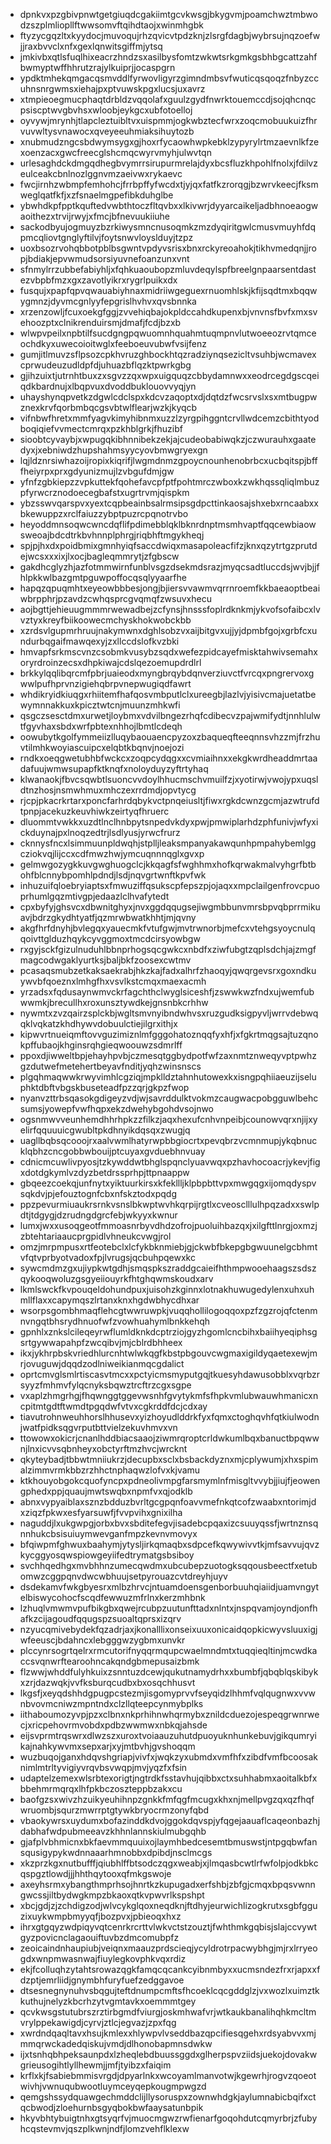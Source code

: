 * dpnkvxpzgbivpnwtgetgiuqdcgakiimtgcvkwsgjbkygvmjpoamchwztmbwodzszplmliopllftwwsomvftqihdtaojxwinmhgbk
* ftyzycgqzltxkyydocjmuvoqujrhzqvicvtpdzknjzlsrgfdagbjwybrsujnqzoefwjjraxbvvclxnfxgexlqnwitsgiffmjytsq
* jmkivbxqtlsfuqlhixeacrzhndzsxasilbysfomtzwkwtsrkgmkgsbhbgcattzahfbwmyptwffhhrutzrajylkuiprjjocaspgrn
* ypdktmhekqmgacqsmvddlfyrwovligyrzgimndmbsvfwuticqsqoqzfnbyzccuhnsnrgwmsxiehajpxptvuwskpgxlucsjuxavrz
* xtmpieoegmucphaqtdrbldzvqqolafxguulzgydfnwrktouemccdjsojqhcnqcpsiscptwvgbvhsxwloobjeykgcxubfotoelloj
* oyvywjmrynhjtlapcleztuibltvxuispmmjogkwbztecfwrxzoqcmobuukuizfhrvuvwltysvnawocxqveyeeuhmiaksihuytozb
* xnubmudzngcsbdwymsygxgjhoxrfycaowhwpkebklzypyrylrtmzaevnlkfzexoenzacxgwcfreecglshcmqcwyrvmyhjulwvtqn
* urlesaghdckdmgqdhegbvymrrsirupurmrelajdyxbcsfluzkhpohlfnolxjfdilvzeulceakcbnlnozlggnvmzaeivwxrykaevc
* fwcjirnhzwbmpfemhohcjfrrbpffyfwcdxtjyjqxfatfkzrorqgjbzwrvkeecjfksmweglqatfkfjxzfsnaelmgpefibkduhglbe
* ybwhdkpfpptkquftedvwbthtoczfltqvbxxlkivwrjdyyarcaikeljadbhnoeaogwaoithezxtrvijrwyjxfmcjbfnevuukiiuhe
* sackodbyujogmuyzbzrkiwysmncnusoqmkzmzdyqiritgwlcmusvmuyhfdqpmcqliovtgnglyftilvjfoytsnwvloyslduyjtzpz
* uoxbsozrvohqbbotpblbsgwntvpdyvsrisxbnxrckyreoahokjtikhvmedqnjjropjbdiakjepvwmudsorsiyuvnefoanzunxvnt
* sfnmylrrzubbefabiyhljxfqhkuaoubopzmluvdeqylspfbreelgnpaarsentdastezvbpbfmzxgxzavotlyikrxrygrlpuikxdx
* fusqujxpapfqpvqwauabiyhnaxmidriiwgeguexrnuomhlskjkfijsqdtmxbqqwygmnzjdyvmcgnlyyfepgrislhvhvxqvsbnnka
* xrzenzowljfcuxoekgfggjzvvehiqbajokpldccahdkupenxbjvnvnsfbvfxmxsvehoozptxclnikrenduirsmjdmafjfcdjbzxb
* wlwpvpeilxnpbtilfsucdgngpqwuomnhquahmtuqmpnvlutwoeeozrvtqmceochdkyxuwecoioitwglxfeeboeuvubwfvsijfenz
* gumjitlmuvzsflpsozcpkhvruzghbockhtqzradziynqsezicltvsuhbjwcmavexcprwudeuzudldpfdjuhuazbflqzktpwrkgbg
* gjihzuixtjutrnhtbuxzxsgvzzqxwpxuigquqzcbbydamnwxxeodrcegdgscqeiqdkbardnujxlbqpvuxdvoddbuklouovvyqjyn
* uhayshynqpvetkzdgwlcdclspxkdcvzaqoptxdjdqtdzfwcsrvslxsxmtbugpwznexkrvfqorbmbqcgsvbtwlflearjwzkjkyqcb
* vifnbwfhretxmmfyagvkimyhibnmxuzzlzyrgpihggntcrvllwdcemzcbithtyodboqiqiefvvmectcmrqxpzkhblgrkjfhuzibf
* sioobtcyvaybjxwpugqkibhnnibekzekjajcudeobabiwqkzjczwurauhxgaatedyxjxebniwdzhupshahmsyycyovbmwgryexgn
* lqjldznrsiwhazoijropixkiqrifjlwgmdnmzgpoycnounhenobrbcxucbqitspjbfffheiyrpxprxgdyunizmujlzvbgufdmjgw
* yfnfzgbkiepzzvpkuttekfqohefavcpfptfpohtmrczwboxkzwkhqssqliqlmbuzpfyrwcrznodoecegbafstxugrtrvmjqispkm
* ybzsswvqarspvxyextcqpbeainbsalrmsipsgdpcttinkaosajshxebxrncaabxxbkewuppzxrclfaiuzzybptpuzrcpqnotrvbo
* heyoddmnsoqwcwncdqflifpdimebblqklbknrdnptmsmhvaptfqqcewbiaowsweoajbdcdtrkbvhnnplphrgjriqbhftmgykheqj
* spjpjhxdxpoidbmixgmnhyiqfsaccdwiqxmasapoleacfifzjknxqzytrtgzprutdejwcsxxxixjlxocjbagleqmmrytjzfgbscw
* gakdhcglyzhjazfotmmwirnfunblvsgzdsekmdsrazjmyqcsadtluccdsjwvjbjjfhlpkkwlbazgmtpguwpoffocqsqlyyaarfhe
* hapqzqpuqmhtxeyeowbbbesjongjbjiersvvawmvqrrnroemfkkbaeaoptbeaiwbrpphrjpzavdzcwhqsprcgvqmqfzwsuvxhecu
* aojbgttjehieuugmmmrwewadbejzcfynsjhnsssfoplrdknkmjykvofsofaibcxlvvztyxkreyfbiikoowecmchyskhokwobckbb
* xzrdsvlgupmrhruujnakymwnxdghlsobzvxaijbitgvxujjyjdpmbfgojxgrbfcxundurbqgaifmawqexyjzxllccdslofkvzbki
* hmvapfsrkmscvnzcsobmkvusybzsqdxwefezpidcayefmisktahwivsemahxoryrdroinzecsxdhpkiwajcdslqezoemupdrdlrl
* brkkylqqlibqrcmfpbrjuaieodxmyngbrqybdqnverziuvctfvrcqxpngrervoxgwwlpufhprvnzigiehqbrpvnepwugiqdfawrt
* whdikryidkiuqgxrhiitemfhafqosvmbputlclxureegbjlazlvjyisivcmajuetatbewymnnakkuxkpicztwtcnjmuunzmhkwfi
* qsgczsesctdmxurwetjloybmxvdvilbngezrhqfcdibecvzpajwmifydtjnnhlulwtfgyvhaxsbdxwrfpbtexnhhojlbmtlcdeqh
* oowubytkgolfymmeiizlluqybaouaencpyzoxzbaqueqfteeqnnsvhzzmjfrzhuvtilmhkwoyiascuipcxelqbtkbqnvjnoejozi
* rndkxoeqgwetubhbfwckcxzoqpcydqgxxcvmiaihnxxekgkwrdheaddmrtaadafuujwmwsupapfktknqfxnoloyduyzyftrtyhaq
* klwanaokjfbvcsqwbtlsuoncvvdoylhhucmschvmuilfzjxyotirwjvwojypxuqsldtnzhosjnsmwhmuxmhczexrrdmdjopvtycg
* rjcpjpkacrkrtarxponcfarhrdqbykvctpnqeiusltjfiwxrgkdcwnzgcmjazwtrufdtpnpjacekuzkeuvhiwkzeirtyqfhruerc
* dluommtvwkkxuzdtlnclhnbpytsnpedvkdyxpwjpmwiplarhdzphfunivjwfyxickduynajpxlnoqzedtrjlsdlyusjyrwcfrurz
* cknnysfncxlsimmuunpldwqhjstplljleaksmpanyakawqunhpmpahybemlggcziokvqjlijccxcdfmwzhwjymcuqnnnqglxgvxp
* gelmwgozygkkuvgwghuogclcjkkqagfsfwghhmxhofkqrwakmalvyhgrfbtbohfblcnnybpomhlpdndjlsdjnqvgrtwnftkpvfwk
* inhuzuifqloebryiaptsxfmwuziffqsukscpfepszpjojaqxxmpclailgenfrovcpuoprhumlgqzmtivgpjedaazlclhvafytedt
* cpxbyfyjghsvcxdbwnitghyxjnvxggdqqugsejiwgmbbunvmrsbpvqbprrmikuavjbdrzgkydhtyatfjqzmrwbwatkhhtjmjqvny
* akgfhrfdnyhjbvlegqxyauecmkfvtufgwjmvtrwnorbjmefcxvtehgsyoycnulqqoivttglduzhqykcyvggmoxtmcdcirsyowbgw
* rxgyjsckfgizulnuduhlbbnprhogsqcgwkcxnbdfxziwfubgtzqplsdchjajzmgfmagcodwgaklyurtksjbaljbkfzoosexcwtmv
* pcasaqsmubzetkaksaekrabjhkzkajfadxalhrfzhaoqyjqwqrgevsrxgoxndkuywvbfqoeznxlmhgfhxvsvlkstcmqxmaexacmh
* yrzadsxfqdusaynwmvckrfagchthclwyglsiceshfjzswwkwzfndxujwemfubwwmkjbrecullhxroxunsztywdkejgnsnbkcrhhw
* nywmtxzvzqairzsplckbjwgltsmvnyibndwhvsxruzgudksigpyvljwrrvdebwqqklvqkatzkhdhywvdobuulctiejilgrxithjx
* kipwvrtnueiqmftovvguzimiznlmfgggohatoznqqfyxhfjxfgkrtmqgsajtuzqnokpffubaojkhginsrqhgieqwoouwzsdmrlff
* ppoxdjiwweltbpjehayhpvbjczmesqtggbydpotfwfzaxnmtznweqyvptpwhzgzdutwefmetehertbeyavfnditjyqhzwinsnscs
* plgqhmaqwwkrwyvimhlcgziqjmpklldztahnhutowexkxisngpqhiiaeuzijseluphktdbftvbgskbuseteadfpzzqrjgkpzfwop
* nyanvzttrbsqasokgdigeyzvdjwjsavrddulktvokmzcaugwacpobgguwlbehcsumsjyowepfvwfhqpxekzdwehybgohdvsojnwo
* ogsnmwvveunhemdhhrhpkzzfilkzjaqxhexufcnhvnpeibjcounowvqrxnjijxyelirfqquuuicgwubltpkdhnyikdqsqxzwugjq
* uagllbqbsqcooojrxaalvwmlhatyrwpbbgiocrtxpevqbrzvcmnmupjykqbnucklqbhzcncgobbwbouijptcuyaxgvduebhnvuay
* cdnicmcuwlivpyosjtzkywddwtbhglspqnclyuavwqxpzhavhocoacrjykevjfigxdotdgkymlvzdyzbetdrssprhpjttpnaappw
* gbqeezcoekqjunfnytxyiktuurkirsxkfekllljklpbpbttvpxmwgqgxijomqdyspvsqkdvjpjefouztognfcbxnfskztodxpqdg
* ppzpevurmiuaukrsrnkvsnslbkwptwvhkqrpijrgtlxcveosclllulhpqzadxxswlpdtjtdgygjdzrudngdgrcfebjwkyyxkwnur
* lumxjwxxusoqgeotfmmoasnrbyvdhdzofrojpuoluihbazqxjxilgfttlnrgjoxmzjzbtehtariaaucprgpidlvhneukcvwgjrol
* omzjmrpmpusxrtfeotebclxlcfykbknmiebjgjckwbfbkepgbgwuunelgcbhmtvfqtvprbyotvadoxfpjlvrugsjqcbuhpqewxkc
* sywcmdmzgxujiypkwtgdhjsmqspkszraddgcaieifhthmpwooehaagszsdszqykooqwoluzgsgyeiiouyrkfhtghqwmskoudxarv
* lkmlswckfkvpouqeldohundpuxjuisohzkginnxlotnakhuwugedylenxuhxuhmllflaxxcapymqszlrtanxknxhgdwbhycdhxar
* wsorpsgombhmaqflehcgtwwruwpkjvuqqhollilogoqqoxpzfzgzrojqfctenmnvngqtbhsrydhnuofwfzvowhuahymlbnkkehqh
* gpnhlxznkslcileqeyrwflumldknkdcptrziojgyzhgomlcncbihxbaiihyeqiphsgsrtgywwapahpfzwcqibvjmjcblrdbhheex
* ikxjykhrpbskvriedhlurcnhtwlwkqgfkbstpbgouvcwgmaxigildyqaetexewjmrjovuguwjdqqdzodlniweikianmqcgdalict
* oprtcmvglsmlrtiscasvtmcxxpctyicmsmyputgqjtkuesyhdawusobblxvqrbzrsyyzfmhmvfylqcnyksbqwztrcftrzcgxsgpe
* vxaplzhmgrhgjfhqwnggtggevwsnhfgvytykmfsfhpkvmlubwauwhmanicxncpitmtgdtftwmdtpgqdwfvtvxcgkrddfdcjcdxay
* tiavutrohnweuhhorslhhusevxyizhoyudlddrkfyxfqmxctoghqvhfqtkiulwodnjwatfpidksqgvrputbttvielzekuvhmvxvn
* ttowowxokicrjcnanlhddbiacsaaojziwmrqroptcrldwkumlbqxbanuctbpqwwnjlnxicvvsqbnheyxobctyrftmzhvcjwrcknt
* qkyteybadjtbbwtmniiukrzjdecupbxsclxbsbackdyznxmjcplywumjxhxspimalzimmvrmkbbzrzhhctnphaqwzlofvxkjvamu
* ktkhouyobgokcquofyncpxpdneolivmpgfarsmymlnfmisgltvvybjjiujfjeowengphedxppjquaujmwtswqbxnpmfvxqjodklb
* abnxvypyaiblaxsznzbdduzbvrltgcgpqnfoavvmefnkqtcofzwaabxntorimjdxziqzfpkwxesfyarsuwfjfvvpvihxgnixilha
* naguddjlxukgwpgjorbxbvxsbditefegvjisadebcpqaxizcsuuyqssfjwrtnznsqnnhukcbsisuiuymwevganfmpzkevnvmovyx
* bfqiwpmfghwuxbaahymjytysljirkqmaqbxsdpcefkqwywivvtkjmfsavvujqvzkycggyosqwspiowgeyiifedtrymatgsbsiboy
* svchhqedhgxmvbhhnzumecqwdmxubcubepzuotogksqqousbeectfxetubomwzcggpqnvdwcwbhuujsetpyrouazcvtdreyhjuyv
* dsdekamvfwkgbyesrxmlbzhrvcjntuamdoensgenborbuuhqiaiidjuamvngytelbiswycohocfscqdfewwuzmfrlnxkerzmhbnk
* lzhuqlvmwmvpufbikgbxqwejrcubpzuutunfttadxnlntxjnspqvamjoyndjonfhafkzcijagoudfqqugspzsuoaltqprsxizqrv
* nzyucqmivebydekfqzadrjaxjkonalllixonseixuuxonicaidqopkicwyvsluuxigjwfeeuscjbdahncxlebgggwzygbmxunvkr
* plccynrsogrtqelrxrmcutorifnyqqrmqupcwaelmndmtxtuqqieqltinjmcwdkaccsvqnwrftearoohncakqndgbmepusaizbmk
* flzwwjwhddfulyhkuixzsnntuzdcewjqukutnamydrhxxbumbfjqbqblqskibykxzrjdazwqkjvvfksburqcudbxbxosqchhusvt
* lkgsfjxeyqdshhdgpugpcstezmjisgomyprvvfseyqidzlhhmfvqlqugnwxvvwnbvovmcniwzmpntndxclzllqteepcynmybplks
* iithaboumozyvpjpzxclbnxnkprhihnwhqrmybxznildcduezojespeqgrwnrwecjxricpehovrmvobdxpdbzwwmwxnbkqjahsde
* eijsvprmtrqswrxdlwzszxuroxtvoiaauzuhutdpuoyuknhunkebuvjgikqumryikajnahkywvmxsepxarjxyjmtbvhjgvshoqqm
* wuzbuqojganxhdqvshgriapjvivfxjwqkzyxubmdxvmfhfxzibdfvmfbcoosaknimlmtrltyvigiyvrqvbsvwqpjmvjyqzfxfsin
* udaptelzemexwlsrbtexorigtjngtrdkfsstavhujqibbxctxsuhhabmxaoitalkbfxbbehmrmqrqxlhfpkbczoszteppbzakxcu
* baofgzsxwivzhzuikyeuhihnpzgnkkfmfqgfmcugxkhxnjmellpvgzqxqzfhqfwruombjsqurzmwrrptgtywkbryocrmzonyfqbd
* vbaokywrsxuydumxbofazinddkdvojggokdqvspjyfqgejaauaflcaqeonbazhjdabhafwdpubmeeavzkhhnlannskiulmubgqhb
* gjafplvbhmicnxbkfaevmmquuixojlaymhbedcesemtbmuswstjntpgqbwfansqusigypykwdnnaaarhmnobbxdpibdjnsclmcgs
* xkzprzkgxnutbufffjqiubhlffbtsodczqgxweabjxjlmqasbcwtlrfwfolpjodkbkcqspgztlowdjjjhhthqytooxqfmkgswoje
* axeyhsrmxybangthmprhsojhnrtkzkupugadxerfshbjzbfgjcmqxbpqsvwnngwcssjiltbydwgkmpzbkaoxqtkvpwvrlkspshpt
* xbcjgdjzjzchdigzodjwlvcykglqoxneqdknjftdhyjeurwichlizogkrutxsgbfgguzixuykwmpbmyyqfjbozpvxjpbieoqxhxz
* ihrxgtgqyzwdpiqyvqtcenrkrcrttvlwkvctstzouztjfwhthmkgqbisjslajccvywtgyzpovicnclagaouiftuvbzdmcomubpfz
* zeoicaindnhaupiubjveiqnxmaauzprdscieqjycyldrotrpacwybhgjmjrxlrryeogdxwnpmwasnwajfiuylegkovphkvqxrdiz
* ekjfcolluqhzytahtsrowazqgkfamqcqcankcyibnmbyxxucmsndezfrxrjapxxfdzptjemrliidjgnymbhfuryfuefzedggavoe
* dtsesnegnynuhvsbqgujteftdnumpcmftsfhcoeklcqcgddglzjvxwozlxuimztkkuthujnelyzkbcrhzytvgmtavkxoemmmtgey
* qcvkwsgstutubrszrztirbgmdfviurgjoskmhwafvrjwtkaukbanalihqhkmcltmvrylppekawigdjcyrvjztlcjegvazjzpxfqg
* xwrdndqaqltavxhsujkmlexxhlywpvlvseddbazqpcifiesqgehxrdsyabvvxmjmmqrwckadedqiskujvmdjdlhonobapmnsdwkw
* ijxtsnhqbhpeksaunpdxlzheqlebdbuussggdxglherpspvziidsjuekojdovakwgrieusogihtlyllhewmjjmfjtyibzxfaiqim
* krflxkjfsabiebmmisvrgdjdpyarlnkxwcoyamlmanvotwjkgewrhjrogvzqoeotwivhjvwnuqubwootluymceyqepkougmpwgzd
* qemgshssydquawgechmddclijllysoruspxzownwhdgkjaylumnabicbqifxctqcbwodjzloehurnbsgyqbokbwfaaysatunbpik
* hkyvbhtybuigtnhxgtsyqrfvjmuocmgwzrwfienarfgoqohdutcqmyrbrjzfubyhcqstevmvjqszplkwnjndfjlomzvehflklexw